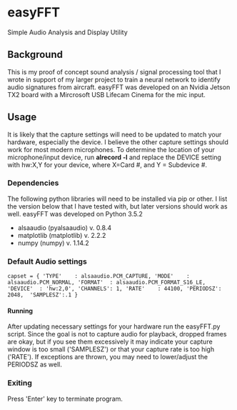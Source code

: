 # easyFFT
Simple Audio Analysis and Display Utility

## Background
This is my proof of concept sound analysis / signal processing tool that I wrote in support of my larger project to train a neural network to identify audio signatures from aircraft. easyFFT was developed on an Nvidia Jetson TX2 board with a Mircrosoft USB Lifecam Cinema for the mic input.

## Usage
It is likely that the capture settings will need to be updated to match your hardware, especially the device. I believe the other capture settings should work for most modern microphones. To determine the location of your microphone/input device, run <b> alrecord -l</b> and replace the DEVICE setting with hw:X,Y for your device, where X=Card #, and Y = Subdevice #.

### Dependencies
The following python libraries will need to be installed via pip or other. I list the version below that I have tested with, but later versions should work as well. easyFFT was developed on Python 3.5.2

 * alsaaudio  (pyalsaaudio) v. 0.8.4
 * matplotlib (matplotlib)  v. 2.2.2
 * numpy      (numpy)       v. 1.14.2

### Default Audio settings
`capset = {
        'TYPE'    : alsaaudio.PCM_CAPTURE,
        'MODE'    : alsaaudio.PCM_NORMAL,
        'FORMAT'  : alsaaudio.PCM_FORMAT_S16_LE,
        'DEVICE'  : 'hw:2,0',
        'CHANNELS': 1,
        'RATE'    : 44100,
        'PERIODSZ': 2048, 
        'SAMPLESZ':.1
        }`

#### Running
After updating necessary settings for your hardware run the easyFFT.py script. Since the goal is not to capture audio for playback, dropped frames are okay, but if you see them excessively it may indicate your capture window is too small ('SAMPLESZ') or that your capture rate is too high ('RATE'). If exceptions are thrown, you may need to lower/adjust the PERIODSZ as well.

### Exiting
Press 'Enter' key to terminate program.
